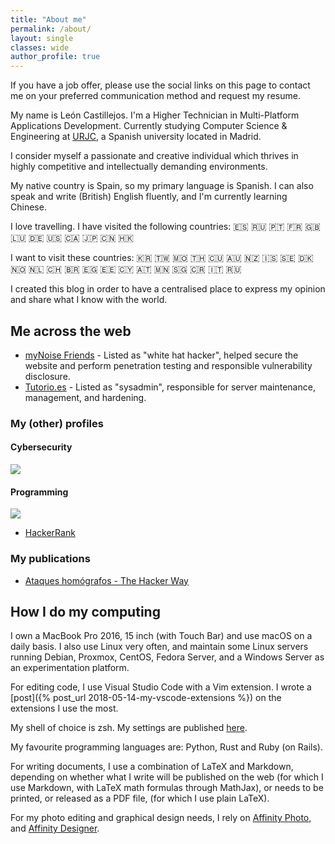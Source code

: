 ```yaml
---
title: "About me"
permalink: /about/
layout: single
classes: wide
author_profile: true
---
```


If you have a job offer, please use the social links on this page to
contact me on your preferred communication method and request my resume.

My name is León Castillejos. I'm a Higher Technician in Multi-Platform Applications Development.
Currently studying Computer Science & Engineering at
[URJC](http://www.urjc.es/), a Spanish university located in Madrid.

I consider myself a passionate and creative individual which thrives in highly
competitive and intellectually demanding environments.

My native country is Spain, so my primary language is Spanish. I can also speak
and write (British) English fluently, and I'm currently learning Chinese.

I love travelling. I have visited the following countries:
🇪🇸 🇷🇺 🇵🇹 🇫🇷 🇬🇧 🇱🇺 🇩🇪 🇺🇸 🇨🇦 🇯🇵 🇨🇳 🇭🇰

I want to visit these countries:
🇰🇷 🇹🇼 🇲🇴 🇹🇭 🇨🇺 🇦🇺 🇳🇿 🇮🇸 🇸🇪 🇩🇰 🇳🇴 🇳🇱 🇨🇭 🇧🇷 🇪🇬 🇪🇪 🇨🇾 🇦🇹 🇲🇳 🇸🇬 🇨🇷 🇮🇹 🇷🇺

I created this blog in order to have a centralised place to express my opinion
and share what I know with the world.

## Me across the web

- [myNoise Friends](https://mynoise.net/myNoiseFriends.php) - Listed as "white hat hacker", helped secure the website and perform penetration testing and responsible vulnerability disclosure.
- [Tutorio.es](https://www.tutorio.es/) - Listed as "sysadmin", responsible for server maintenance, management, and hardening.

### My (other) profiles

#### Cybersecurity

[![](https://www.hackthebox.eu/badge/image/1904)](https://www.hackthebox.eu/profile/1904)

#### Programming

[![](https://www.codewars.com/users/L1Cafe/badges/small)](https://www.codewars.com/users/L1Cafe)

- [HackerRank](https://www.hackerrank.com/L1Cafe)

### My publications

- [Ataques homógrafos - The Hacker Way](https://thehackerway.com/2017/04/21/ataques-homografos/)

## How I do my computing

I own a MacBook Pro 2016, 15 inch (with Touch Bar) and use macOS on a daily
basis. I also use Linux very often, and maintain some Linux servers running
Debian, Proxmox, CentOS, Fedora Server, and a Windows Server as an
experimentation platform.

For editing code, I use Visual Studio Code with a Vim extension. I wrote a
[post]({% post_url 2018-05-14-my-vscode-extensions %}) on the
extensions I use the most.

My shell of choice is zsh. My settings are published
[here](https://github.com/L1Cafe/My-Preferences/tree/master/macOS).

My favourite programming languages are: Python, Rust and Ruby (on Rails).

For writing documents, I use a combination of LaTeX and Markdown, depending on
whether what I write will be published on the web (for which I use Markdown,
with LaTeX math formulas through MathJax), or needs to be printed, or released
as a PDF file, (for which I use plain LaTeX).

For my photo editing and graphical design needs, I rely on
[Affinity Photo](https://affinity.serif.com/en-gb/photo/), and 
[Affinity Designer](https://affinity.serif.com/en-gb/designer/).
